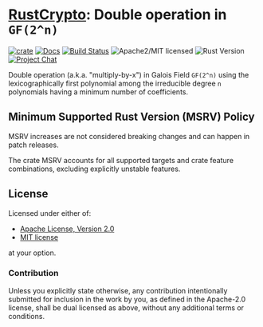 # [RustCrypto]: Double operation in `GF(2^n)`

[![crate][crate-image]][crate-link]
[![Docs][docs-image]][docs-link]
[![Build Status][build-image]][build-link]
![Apache2/MIT licensed][license-image]
![Rust Version][rustc-image]
[![Project Chat][chat-image]][chat-link]

Double operation (a.k.a. "multiply-by-x") in Galois Field `GF(2^n)` using
the lexicographically first polynomial among the irreducible degree `n` polynomials
having a minimum number of coefficients.

## Minimum Supported Rust Version (MSRV) Policy

MSRV increases are not considered breaking changes and can happen in patch
releases.

The crate MSRV accounts for all supported targets and crate feature
combinations, excluding explicitly unstable features.

## License

Licensed under either of:

 * [Apache License, Version 2.0](http://www.apache.org/licenses/LICENSE-2.0)
 * [MIT license](http://opensource.org/licenses/MIT)

at your option.

### Contribution

Unless you explicitly state otherwise, any contribution intentionally submitted for inclusion in the work by you, as defined in the Apache-2.0 license, shall be dual licensed as above, without any additional terms or conditions.

[//]: # (badges)

[crate-image]: https://img.shields.io/crates/v/dbl.svg
[crate-link]: https://crates.io/crates/dbl
[docs-image]: https://docs.rs/dbl/badge.svg
[docs-link]: https://docs.rs/dbl/
[license-image]: https://img.shields.io/badge/license-Apache2.0/MIT-blue.svg
[rustc-image]: https://img.shields.io/badge/rustc-1.85+-blue.svg
[chat-image]: https://img.shields.io/badge/zulip-join_chat-blue.svg
[chat-link]: https://rustcrypto.zulipchat.com/#narrow/stream/260052-utils
[build-image]: https://github.com/RustCrypto/utils/actions/workflows/dbl.yml/badge.svg?branch=master
[build-link]: https://github.com/RustCrypto/utils/actions/workflows/dbl.yml?query=branch:master

[//]: # (general links)

[RustCrypto]: https://github.com/rustcrypto

